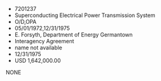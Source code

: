 * 7201237
* Superconducting Electrical Power Transmission System
* O/D,OPA
* 05/01/1972,12/31/1975
* E. Forsyth, Department of Energy Germantown
* Interagency Agreement
*   name not available
* 12/31/1975
* USD 1,642,000.00

NONE